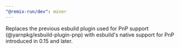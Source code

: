 ```yaml
---
"@remix-run/dev": minor
---
```


Replaces the previous esbuild plugin used for PnP support (@yarnpkg/esbuild-plugin-pnp) with esbuild's native support for PnP introduced in 0.15 and later.
